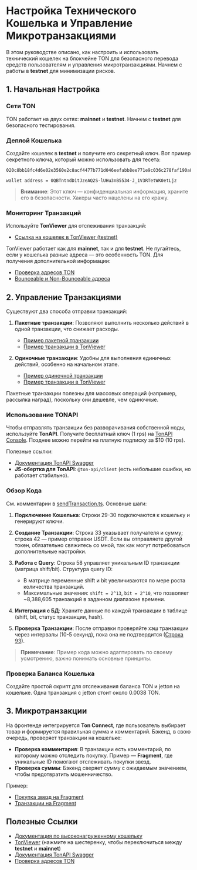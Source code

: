 # Настройка Технического Кошелька и Управление Микротранзакциями

В этом руководстве описано, как настроить и использовать технический кошелек на блокчейне TON для безопасного перевода средств пользователям и управления микротранзакциями. Начнем с работы в **testnet** для минимизации рисков.

## 1. Начальная Настройка

### Сети TON
TON работает на двух сетях: **mainnet** и **testnet**. Начнем с **testnet** для безопасного тестирования.

### Деплой Кошелька
Создайте кошелек в **testnet** и получите его секретный ключ. Вот пример секретного ключа, который можно использовать для тесета:

```
020c8bb18fc4d6e02e3560e2c8acf4477b771d046eefabb8ee771e9c036c278faf190a892e5cc72446a5d8f5ca70977eb47dca6ad02913f7d358e57c7a93396f

wallet address = 0QBTntndDitJzeAQ2S-lUHu3nB5534-J_1V3RTetWK0etLjz
```

> **Внимание**: Этот ключ — конфиденциальная информация, храните его в безопасности. Хакеры часто нацелены на его кражу.

### Мониторинг Транзакций
Используйте **TonViewer** для отслеживания транзакций:
- [Ссылка на кошелек в TonViewer (testnet)](https://testnet.tonviewer.com/kQBTntndDitJzeAQ2S-lUHu3nB5534-J_1V3RTetWK0etOU2)

TonViewer работает как для **mainnet**, так и для **testnet**. Не пугайтесь, если у кошелька разные адреса — это особенность TON. Для получения дополнительной информации:
- [Проверка адресов TON](https://ton.org/address/)
- [Bounceable и Non-Bounceable адреса](https://docs.ton.org/learn/overviews/addresses#bounceable-vs-non-bounceable-addresses)

## 2. Управление Транзакциями

Существуют два способа отправки транзакций:

1. **Пакетные транзакции**: Позволяют выполнить несколько действий в одной транзакции, что снижает расходы.
   - [Пример пакетной транзакции](https://github.com/vityooook/MunGame/blob/main/examples-api/sendBatch.ts)
   - [Пример транзакции в TonViewer](https://testnet.tonviewer.com/transaction/a3869bd075f56b63f7e41e449a7d9b874e5dce347b330e9254e5ccaa5afea117)

2. **Одиночные транзакции**: Удобны для выполнения единичных действий, особенно на начальном этапе.
   - [Пример одиночной транзакции](https://github.com/vityooook/MunGame/blob/main/examples-api/sendTransaction.ts)
   - [Пример транзакции в TonViewer](https://testnet.tonviewer.com/transaction/860ed349bc0e67a3d9b0e9d1a7451bb8c7bee47f8f747b24334b6ad3c0b585a7)

Пакетные транзакции полезны для массовых операций (например, рассылка наград), поскольку они дешевле, чем одиночные.

### Использование TONAPI
Чтобы отправлять транзакции без разворачивания собственной ноды, используйте **TonAPI**. Получите бесплатный ключ (1 rps) на [TonAPI Console](https://tonconsole.com/tonapi/api-keys). Позднее можно перейти на платную подписку за $10 (10 rps).

Полезные ссылки:
- [Документация TonAPI Swagger](https://tonapi.io//api-v2)
- **JS-обертка для TonAPI**: `@ton-api/client` (есть небольшие ошибки, но работает стабильно).

### Обзор Кода
См. комментарии в [sendTransaction.ts](https://github.com/vityooook/MunGame/blob/main/examples-api/sendTransaction.ts). Основные шаги:

1. **Подключение Кошелька**: Строки 29-30 подключаются к кошельку и генерируют ключи.
2. **Создание Транзакции**: Строка 33 указывает получателя и сумму; строка 42 — пример отправки USDT. Если вы отправляете другой токен, обязательно свяжитесь со мной, так как могут потребоваться дополнительные настройки.
3. **Работа с Query**: Строка 58 управляет уникальным ID транзакции (матрица shift/bit). Структура query ID:
   - В матрице переменные shift и bit увеличиваются по мере роста количества транзакций.
   - Максимальные значения: `shift = 2^13`, `bit = 2^10`, что позволяет ~8,388,605 транзакций в заданном диапазоне времени.

4. **Интеграция с БД**: Храните данные по каждой транзакции в таблице (shift, bit, статус транзакции, hash).
5. **Проверка Транзакции**: После отправки проверяйте хэш транзакции через интервалы (10-5 секунд), пока она не подтвердится ([Строка 93](https://github.com/vityooook/MunGame/blob/main/examples-api/sendTransaction.ts#L93)).

> **Примечание**: Пример кода можно адаптировать по своему усмотрению, важно понимать основные принципы.

### Проверка Баланса Кошелька
Создайте простой скрипт для отслеживания баланса TON и jetton на кошельке. Одна транзакция с jetton стоит около 0.0038 TON.

## 3. Микротранзакции

На фронтенде интегрируется **Ton Connect**, где пользователь выбирает товар и формируется правильная сумма и комментарий. Бэкенд, в свою очередь, проверяет транзакции на кошельке:

- **Проверка комментария**: В транзакции есть комментарий, по которому можно отследить покупку. Пример — **Fragment**, где уникальные ID помогают отслеживать покупки звезд.
- **Проверка суммы**: Бэкенд сверяет сумму с ожидаемым значением, чтобы предотвратить мошенничество.

Пример:
- [Покупка звезд на Fragment](https://fragment.com/stars)
- [Транзакции на Fragment](https://tonviewer.com/EQCFJEP4WZ_mpdo0_kMEmsTgvrMHG7K_tWY16pQhKHwoOoy2)

## Полезные Ссылки

- [Документация по высоконагруженному кошельку](https://docs.ton.org/v3/guidelines/smart-contracts/howto/wallet#-high-load-wallet-v3)
- [TonViewer](https://tonviewer.com) (нажмите на шестеренку, чтобы переключиться между **testnet** и **mainnet**)
- [Документация TonAPI Swagger](https://tonapi.io//api-v2)
- [Проверка адресов TON](https://ton.org/address/)
